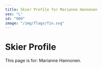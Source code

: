 ```yaml
---
title: Skier Profile for Marianne Hannonen
sex: "L"
id: "909"
image: "/img/flags/fin.svg" 
---
```


# Skier Profile

This page is for: Marianne Hannonen.
    